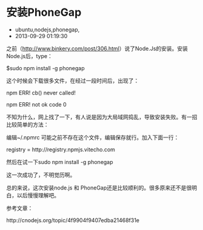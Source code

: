 # 安装PhoneGap
- ubuntu,nodejs,phonegap,
- 2013-09-29 01:19:30

<p>之前（<a href="http://www.binkery.com/post/306.html">http://www.binkery.com/post/306.html</a>）说了Node.Js的安装。安装Node.js后，type：</p>
<p>$sudo npm install -g phonegap</p>
<p>这个时候会下载很多文件，在经过一段时间后，出现了：</p>
<p>npm ERR! cb() never called!</p>
<p>npm ERR! not ok code 0</p>
<p>不知为什么，网上找了一下，有人说是因为大局域网捣乱，导致安装失败。有一招比较简单的方法：</p>
<p>编辑~/.npmrc 可能之前不存在这个文件，编辑保存就行。加入下面一行：</p>
<p>registry = http://registry.npmjs.vitecho.com </p>

<p>然后在试一下sudo npm install -g phonegap</p>
<p>这一次成功了，不明觉历啊。</p><p>总的来说，这次安装node.js 和 PhoneGap还是比较顺利的。很多原来还不是很明白，以后慢慢理解吧。</p><p>参考文章：</p><p><a>http://cnodejs.org/topic/4f9904f9407edba21468f31e</a></p>